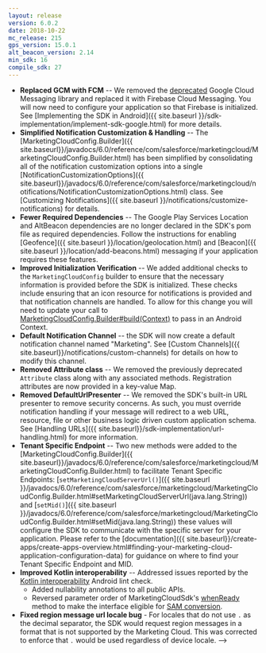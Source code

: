 ```yaml
---
layout: release
version: 6.0.2
date: 2018-10-22
mc_release: 215
gps_version: 15.0.1
alt_beacon_version: 2.14
min_sdk: 16
compile_sdk: 27
---
```

* **Replaced GCM with FCM** -- We removed the [deprecated](https://android-developers.googleblog.com/2018/04/time-to-upgrade-from-gcm-to-fcm.html) Google Cloud Messaging library and replaced it with Firebase Cloud Messaging.  You will now need to configure your application so that Firebase is initialized.  See [Implementing the SDK in Android]({{ site.baseurl }}/sdk-implementation/implement-sdk-google.html) for more details.
* **Simplified Notification Customization & Handling** -- The [MarketingCloudConfig.Builder]({{ site.baseurl}}/javadocs/6.0/reference/com/salesforce/marketingcloud/MarketingCloudConfig.Builder.html) has been simplified by consolidating all of the notification customization options into a single [NotificationCustomizationOptions]({{ site.baseurl}}/javadocs/6.0/reference/com/salesforce/marketingcloud/notifications/NotificationCustomizationOptions.html) class.  See [Customizing Notifications]({{ site.baseurl }}/notifications/customize-notifications) for details.
* **Fewer Required Dependencies** -- The Google Play Services Location and AltBeacon dependencies are no longer declared in the SDK's pom file as required dependencies.  Follow the instructions for enabling [Geofence]({{ site.baseurl }}/location/geolocation.html) and [Beacon]({{ site.baseurl }}/location/add-beacons.html) messaging if your application requires these features.
* **Improved Initialization Verification** -- We added additional checks to the `MarketingCloudConfig` builder to ensure that the necessary information is provided before the SDK is initialized.  These checks include ensuring that an icon resource for notifications is provided and that notification channels are handled.  To allow for this change you will need to update your call to [MarketingCloudConfig.Builder#build(Context)]({{site.baseurl}}/javadocs/6.0/reference/com/salesforce/marketingcloud/MarketingCloudConfig.Builder.html#build(android.content.Context)) to pass in an Android Context.
* **Default Notification Channel** -- the SDK will now create a default notification channel named "Marketing".  See [Custom Channels]({{ site.baseurl}}/notifications/custom-channels) for details on how to modify this channel.
* **Removed Attribute class**  -- We removed the previously deprecated `Attribute` class along with any associated methods.  Registration attributes are now provided in a key-value Map.
* **Removed DefaultUrlPresenter** -- We removed the SDK's built-in URL presenter to remove security concerns.  As such, you must override notification handling if your message will redirect to a web URL, resource, file or other business logic driven custom application schema.  See [Handling URLs]({{ site.baseurl}}/sdk-implementation/url-handling.html) for more information.
* **Tenant Specific Endpoint** -- Two new methods were added to the [MarketingCloudConfig.Builder]({{ site.baseurl}}/javadocs/6.0/reference/com/salesforce/marketingcloud/MarketingCloudConfig.Builder.html) to facilitate Tenant Specific Endpoints: [`setMarketingCloudServerUrl()`]({{ site.baseurl }}/javadocs/6.0/reference/com/salesforce/marketingcloud/MarketingCloudConfig.Builder.html#setMarketingCloudServerUrl(java.lang.String)) and [`setMid()`]({{ site.baseurl }}/javadocs/6.0/reference/com/salesforce/marketingcloud/MarketingCloudConfig.Builder.html#setMid(java.lang.String)) these values will configure the SDK to communicate with the specific server for your application.  Please refer to the [documentation]({{ site.baseurl}}/create-apps/create-apps-overview.html#finding-your-marketing-cloud-application-configuration-data) for guidance on where to find your Tenant Specific Endpoint and MID.
* **Improved Kotlin interoperability** -- Addressed issues reported by the [Kotlin interoperability](https://android.github.io/kotlin-guides/interop.html) Android lint check.
  * Added nullability annotations to all public APIs.
  * Reversed parameter order of MarketingCloudSdk's [whenReady]({{site.baseurl}}/javadocs/6.0/reference/com/salesforce/marketingcloud/MarketingCloudSdk.html#requestSdk(android.os.Looper,%20com.salesforce.marketingcloud.MarketingCloudSdk.WhenReadyListener)) method to make the interface eligible for [SAM conversion](https://kotlinlang.org/docs/reference/java-interop.html#sam-conversions).
* **Fixed region message url locale bug** - For locales that do not use `.` as the decimal separator, the SDK would request region messages in a format that is not supported by the Marketing Cloud.  This was corrected to enforce that `.` would be used regardless of device locale. -->